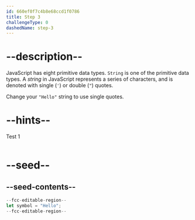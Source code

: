 ```yaml
---
id: 660ef0f7c4b8e68ccd1f0786
title: Step 3
challengeType: 0
dashedName: step-3
---
```


# --description--

JavaScript has eight primitive data types. `String` is one of the primitive data types. A <dfn>string</dfn> in JavaScript represents a series of characters, and is denoted with single (`'`) or double (`"`) quotes.

Change your `"Hello"` string to use single quotes.

# --hints--

Test 1

```js

```

# --seed--

## --seed-contents--

```js
--fcc-editable-region--
let symbol = "Hello";
--fcc-editable-region--
```
